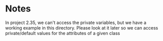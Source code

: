 # Notes

In project 2.35, we can't access the private variables, but we have a working example in this directory. Please look at it later so we can access private/default values for the attributes of a given class
